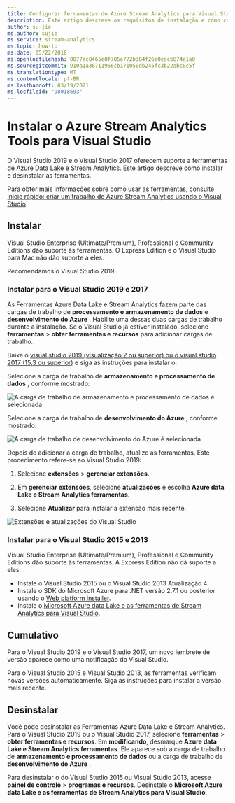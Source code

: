 ```yaml
---
title: Configurar ferramentas do Azure Stream Analytics para Visual Studio
description: Este artigo descreve os requisitos de instalação e como configurar as ferramentas de Azure Stream Analytics para o Visual Studio.
author: su-jie
ms.author: sujie
ms.service: stream-analytics
ms.topic: how-to
ms.date: 05/22/2018
ms.openlocfilehash: 0077ac8465e8f785e772b384f26e0edc6874a1a0
ms.sourcegitcommit: 910a1a38711966cb171050db245fc3b22abc8c5f
ms.translationtype: MT
ms.contentlocale: pt-BR
ms.lasthandoff: 03/19/2021
ms.locfileid: "98018693"
---
```

# <a name="install-azure-stream-analytics-tools-for-visual-studio"></a>Instalar o Azure Stream Analytics Tools para Visual Studio

O Visual Studio 2019 e o Visual Studio 2017 oferecem suporte a ferramentas de Azure Data Lake e Stream Analytics. Este artigo descreve como instalar e desinstalar as ferramentas.

Para obter mais informações sobre como usar as ferramentas, consulte [início rápido: criar um trabalho de Azure Stream Analytics usando o Visual Studio](stream-analytics-quick-create-vs.md).

## <a name="install"></a>Instalar

Visual Studio Enterprise (Ultimate/Premium), Professional e Community Editions dão suporte às ferramentas. O Express Edition e o Visual Studio para Mac não dão suporte a eles.

Recomendamos o Visual Studio 2019.

### <a name="install-for-visual-studio-2019-and-2017"></a>Instalar para o Visual Studio 2019 e 2017<a name="recommended-visual-studio-2019-and-2017"></a>

As Ferramentas Azure Data Lake e Stream Analytics fazem parte das cargas de trabalho de **processamento e armazenamento de dados** e **desenvolvimento do Azure** . Habilite uma dessas duas cargas de trabalho durante a instalação. Se o Visual Studio já estiver instalado, selecione **ferramentas**  >  **obter ferramentas e recursos** para adicionar cargas de trabalho.

Baixe o [visual studio 2019 (visualização 2 ou superior) ou o visual studio 2017 (15,3 ou superior)](https://www.visualstudio.com/) e siga as instruções para instalar o.

Selecione a carga de trabalho de **armazenamento e processamento de dados** , conforme mostrado:

![A carga de trabalho de armazenamento e processamento de dados é selecionada](./media/stream-analytics-tools-for-visual-studio-install/stream-analytics-tools-for-vs-2019-install-01.png)

Selecione a carga de trabalho de **desenvolvimento do Azure** , conforme mostrado:

![A carga de trabalho de desenvolvimento do Azure é selecionada](./media/stream-analytics-tools-for-visual-studio-install/stream-analytics-tools-for-vs-2019-install-02.png)

Depois de adicionar a carga de trabalho, atualize as ferramentas. Este procedimento refere-se ao Visual Studio 2019:

1. Selecione **extensões**  >  **gerenciar extensões**.

1. Em **gerenciar extensões**, selecione **atualizações** e escolha **Azure data Lake e Stream Analytics ferramentas**.

1. Selecione **Atualizar** para instalar a extensão mais recente.

![Extensões e atualizações do Visual Studio](./media/stream-analytics-tools-for-visual-studio-install/stream-analytics-tools-vs2019-extensions-updates.png)

### <a name="install-for-visual-studio-2015-and-2013"></a>Instalar para o Visual Studio 2015 e 2013<a name="visual-studio-2015-2013"></a>

Visual Studio Enterprise (Ultimate/Premium), Professional e Community Editions dão suporte às ferramentas. A Express Edition não dá suporte a eles.

* Instale o Visual Studio 2015 ou o Visual Studio 2013 Atualização 4.
* Instale o SDK do Microsoft Azure para .NET versão 2.7.1 ou posterior usando o [Web platform installer](https://www.microsoft.com/web/downloads/platform.aspx).
* Instale o [Microsoft Azure data Lake e as ferramentas de Stream Analytics para Visual Studio](https://www.microsoft.com/en-us/download/details.aspx?id=49504).

## <a name="update"></a>Cumulativo<a name="visual-studio-2019-and-2017"></a><a name="visual-studio-2015-and-2013"></a>

Para o Visual Studio 2019 e o Visual Studio 2017, um novo lembrete de versão aparece como uma notificação do Visual Studio.

Para o Visual Studio 2015 e Visual Studio 2013, as ferramentas verificam novas versões automaticamente. Siga as instruções para instalar a versão mais recente.

## <a name="uninstall"></a>Desinstalar

Você pode desinstalar as Ferramentas Azure Data Lake e Stream Analytics. Para o Visual Studio 2019 ou o Visual Studio 2017, selecione **ferramentas**  >  **obter ferramentas e recursos**. Em **modificando**, desmarque **Azure data Lake e Stream Analytics ferramentas**. Ele aparece sob a carga de trabalho de **armazenamento e processamento de dados** ou a carga de trabalho de **desenvolvimento do Azure** .

Para desinstalar o do Visual Studio 2015 ou Visual Studio 2013, acesse **painel de controle**  >  **programas e recursos**. Desinstale o **Microsoft Azure data Lake e as ferramentas de Stream Analytics para Visual Studio**.
